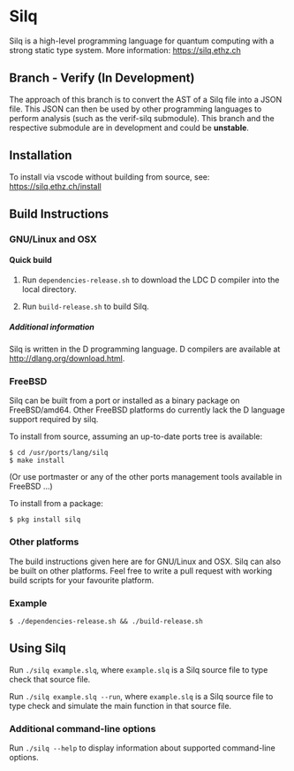 # Silq

Silq is a high-level programming language for quantum computing with a strong static type system.
More information: https://silq.ethz.ch

## Branch - Verify (In Development)
The approach of this branch is to convert the AST of a Silq file into a JSON file. This JSON can then be used by other programming languages to perform analysis (such as the verif-silq submodule). This branch and the respective submodule are in development and could be **unstable**.

## Installation
To install via vscode without building from source, see: https://silq.ethz.ch/install

## Build Instructions

### GNU/Linux and OSX

#### Quick build

1. Run `dependencies-release.sh` to download the LDC D compiler into the local directory.

2. Run `build-release.sh` to build Silq.

##### Additional information

Silq is written in the D programming language. D compilers are available at http://dlang.org/download.html.

### FreeBSD

Silq can be built from a port or installed as a binary package on FreeBSD/amd64. 
Other FreeBSD platforms do currently lack the D language support required by silq.

To install from source, assuming an up-to-date ports tree is available:
```
$ cd /usr/ports/lang/silq
$ make install
```
(Or use portmaster or any of the other ports management tools available in FreeBSD ...)

To install from a package:
```
$ pkg install silq
```

### Other platforms

The build instructions given here are for GNU/Linux and OSX. Silq can also be built on other platforms.
Feel free to write a pull request with working build scripts for your favourite platform.

### Example

```
$ ./dependencies-release.sh && ./build-release.sh
```

## Using Silq

Run `./silq example.slq`, where `example.slq` is a Silq source file to type check that source file.

Run `./silq example.slq --run`, where `example.slq` is a Silq source file to type check and simulate the main function in that source file.

### Additional command-line options

Run `./silq --help` to display information about supported command-line options.
